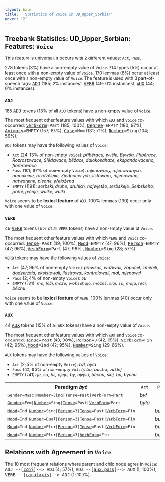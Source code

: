 ```yaml
---
layout: base
title:  'Statistics of Voice in UD_Upper_Sorbian'
udver: '2'
---
```


## Treebank Statistics: UD_Upper_Sorbian: Features: `Voice`

This feature is universal.
It occurs with 2 different values: `Act`, `Pass`.

278 tokens (3%) have a non-empty value of `Voice`.
214 types (5%) occur at least once with a non-empty value of `Voice`.
170 lemmas (6%) occur at least once with a non-empty value of `Voice`.
The feature is used with 3 part-of-speech tags: <tt><a href="hsb-pos-ADJ.html">ADJ</a></tt> (185; 2% instances), <tt><a href="hsb-pos-VERB.html">VERB</a></tt> (49; 0% instances), <tt><a href="hsb-pos-AUX.html">AUX</a></tt> (44; 0% instances).

### `ADJ`

185 <tt><a href="hsb-pos-ADJ.html">ADJ</a></tt> tokens (13% of all `ADJ` tokens) have a non-empty value of `Voice`.

The most frequent other feature values with which `ADJ` and `Voice` co-occurred: <tt><a href="hsb-feat-VerbForm.html">VerbForm</a></tt><tt>=Part</tt> (185; 100%), <tt><a href="hsb-feat-Degree.html">Degree</a></tt><tt>=EMPTY</tt> (180; 97%), <tt><a href="hsb-feat-Animacy.html">Animacy</a></tt><tt>=EMPTY</tt> (157; 85%), <tt><a href="hsb-feat-Case.html">Case</a></tt><tt>=Nom</tt> (131; 71%), <tt><a href="hsb-feat-Number.html">Number</a></tt><tt>=Sing</tt> (104; 56%).

`ADJ` tokens may have the following values of `Voice`:

* `Act` (24; 13% of non-empty `Voice`): <em>přiběracu, wušłe, Bywša, Přiběrace, Rozrostowace, Slědowace, běžace, dalokosahace, ekspandowaceho, florěrowace</em>
* `Pass` (161; 87% of non-empty `Voice`): <em>mjenowany, mjenowanych, namakane, rozdźělene, Zjednoćenych, listowany, mjenowane, natwarjene, pisane, přełožena</em>
* `EMPTY` (1191): <em>serbski, druhe, druhich, najwjetše, serbskeje, Serbskeho, prěni, prěnje, wulke, wulki</em>

`Voice` seems to be **lexical feature** of `ADJ`. 100% lemmas (130) occur only with one value of `Voice`.

### `VERB`

49 <tt><a href="hsb-pos-VERB.html">VERB</a></tt> tokens (6% of all `VERB` tokens) have a non-empty value of `Voice`.

The most frequent other feature values with which `VERB` and `Voice` co-occurred: <tt><a href="hsb-feat-Tense.html">Tense</a></tt><tt>=Past</tt> (49; 100%), <tt><a href="hsb-feat-Mood.html">Mood</a></tt><tt>=EMPTY</tt> (47; 96%), <tt><a href="hsb-feat-Person.html">Person</a></tt><tt>=EMPTY</tt> (47; 96%), <tt><a href="hsb-feat-VerbForm.html">VerbForm</a></tt><tt>=Part</tt> (47; 96%), <tt><a href="hsb-feat-Number.html">Number</a></tt><tt>=Sing</tt> (28; 57%).

`VERB` tokens may have the following values of `Voice`:

* `Act` (47; 96% of non-empty `Voice`): <em>přewzali, wužiwali, započał, změnili, dodźeržała, eksistowali, ilustrował, kontrolowali, mał, mjenował</em>
* `Pass` (2; 4% of non-empty `Voice`): <em>bu</em>
* `EMPTY` (731): <em>ma, leži, móže, wobsahuje, móžeš, hlej, su, maja, rěči, běchu</em>

`Voice` seems to be **lexical feature** of `VERB`. 100% lemmas (40) occur only with one value of `Voice`.

### `AUX`

44 <tt><a href="hsb-pos-AUX.html">AUX</a></tt> tokens (15% of all `AUX` tokens) have a non-empty value of `Voice`.

The most frequent other feature values with which `AUX` and `Voice` co-occurred: <tt><a href="hsb-feat-Tense.html">Tense</a></tt><tt>=Past</tt> (43; 98%), <tt><a href="hsb-feat-Person.html">Person</a></tt><tt>=3</tt> (42; 95%), <tt><a href="hsb-feat-VerbForm.html">VerbForm</a></tt><tt>=Fin</tt> (42; 95%), <tt><a href="hsb-feat-Mood.html">Mood</a></tt><tt>=Ind</tt> (42; 95%), <tt><a href="hsb-feat-Number.html">Number</a></tt><tt>=Sing</tt> (29; 66%).

`AUX` tokens may have the following values of `Voice`:

* `Act` (2; 5% of non-empty `Voice`): <em>był, była</em>
* `Pass` (42; 95% of non-empty `Voice`): <em>bu, buchu, buštej</em>
* `EMPTY` (241): <em>je, su, bě, njeje, by, njejsu, běchu, stej, bu, bychu</em>

<table>
  <tr><th>Paradigm <i>być</i></th><th><tt>Act</tt></th><th><tt>Pass</tt></th></tr>
  <tr><td><tt><tt><a href="hsb-feat-Gender.html">Gender</a></tt><tt>=Masc</tt>|<tt><a href="hsb-feat-Number.html">Number</a></tt><tt>=Sing</tt>|<tt><a href="hsb-feat-Tense.html">Tense</a></tt><tt>=Past</tt>|<tt><a href="hsb-feat-VerbForm.html">VerbForm</a></tt><tt>=Part</tt></tt></td><td><em>był</em></td><td></td></tr>
  <tr><td><tt><tt><a href="hsb-feat-Gender.html">Gender</a></tt><tt>=Fem</tt>|<tt><a href="hsb-feat-Number.html">Number</a></tt><tt>=Sing</tt>|<tt><a href="hsb-feat-Tense.html">Tense</a></tt><tt>=Past</tt>|<tt><a href="hsb-feat-VerbForm.html">VerbForm</a></tt><tt>=Part</tt></tt></td><td><em>była</em></td><td></td></tr>
  <tr><td><tt><tt><a href="hsb-feat-Mood.html">Mood</a></tt><tt>=Ind</tt>|<tt><a href="hsb-feat-Number.html">Number</a></tt><tt>=Sing</tt>|<tt><a href="hsb-feat-Person.html">Person</a></tt><tt>=3</tt>|<tt><a href="hsb-feat-Tense.html">Tense</a></tt><tt>=Past</tt>|<tt><a href="hsb-feat-VerbForm.html">VerbForm</a></tt><tt>=Fin</tt></tt></td><td></td><td><em>bu</em></td></tr>
  <tr><td><tt><tt><a href="hsb-feat-Mood.html">Mood</a></tt><tt>=Ind</tt>|<tt><a href="hsb-feat-Number.html">Number</a></tt><tt>=Dual</tt>|<tt><a href="hsb-feat-Person.html">Person</a></tt><tt>=3</tt>|<tt><a href="hsb-feat-Tense.html">Tense</a></tt><tt>=Past</tt>|<tt><a href="hsb-feat-VerbForm.html">VerbForm</a></tt><tt>=Fin</tt></tt></td><td></td><td><em>buštej</em></td></tr>
  <tr><td><tt><tt><a href="hsb-feat-Mood.html">Mood</a></tt><tt>=Ind</tt>|<tt><a href="hsb-feat-Number.html">Number</a></tt><tt>=Plur</tt>|<tt><a href="hsb-feat-Person.html">Person</a></tt><tt>=3</tt>|<tt><a href="hsb-feat-Tense.html">Tense</a></tt><tt>=Past</tt>|<tt><a href="hsb-feat-VerbForm.html">VerbForm</a></tt><tt>=Fin</tt></tt></td><td></td><td><em>buchu</em></td></tr>
  <tr><td><tt><tt><a href="hsb-feat-Mood.html">Mood</a></tt><tt>=Ind</tt>|<tt><a href="hsb-feat-Number.html">Number</a></tt><tt>=Plur</tt>|<tt><a href="hsb-feat-Person.html">Person</a></tt><tt>=3</tt>|<tt><a href="hsb-feat-VerbForm.html">VerbForm</a></tt><tt>=Fin</tt></tt></td><td></td><td><em>buchu</em></td></tr>
</table>

## Relations with Agreement in `Voice`

The 10 most frequent relations where parent and child node agree in `Voice`:
<tt>ADJ --[<tt><a href="hsb-dep-conj.html">conj</a></tt>]--> ADJ</tt> (4; 57%),
<tt>ADJ --[<tt><a href="hsb-dep-aux-pass.html">aux:pass</a></tt>]--> AUX</tt> (1; 100%),
<tt>VERB --[<tt><a href="hsb-dep-parataxis.html">parataxis</a></tt>]--> ADJ</tt> (1; 100%).

